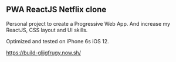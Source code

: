 
## PWA ReactJS Netflix clone

Personal project to create a Progressive Web App.
And increase my ReactJS, CSS layout and UI skills. 

Optimized and tested on iPhone 6s iOS 12.

https://build-glijgfrugy.now.sh/
